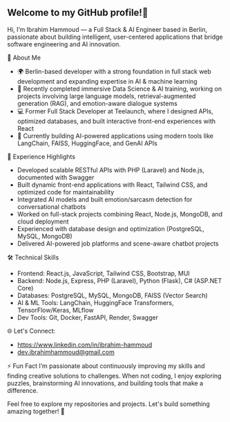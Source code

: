 ## Welcome to my GitHub profile!👋

Hi, I’m Ibrahim Hammoud — a Full Stack & AI Engineer based in Berlin, passionate about building intelligent, user-centered applications that bridge software engineering and AI innovation.

🌟 About Me

- 🌍 Berlin-based developer with a strong foundation in full stack web development and expanding expertise in AI & machine learning
- 🤖 Recently completed immersive Data Science & AI training, working on projects involving large language models, retrieval-augmented generation (RAG), and emotion-aware dialogue systems
- 💻 Former Full Stack Developer at Teelaunch, where I designed APIs, optimized databases, and built interactive front-end experiences with React
- 🚀 Currently building AI-powered applications using modern tools like LangChain, FAISS, HuggingFace, and GenAI APIs

💼 Experience Highlights

- Developed scalable RESTful APIs with PHP (Laravel) and Node.js, documented with Swagger
- Built dynamic front-end applications with React, Tailwind CSS, and optimized code for maintainability
- Integrated AI models and built emotion/sarcasm detection for conversational chatbots
- Worked on full-stack projects combining React, Node.js, MongoDB, and cloud deployment
- Experienced with database design and optimization (PostgreSQL, MySQL, MongoDB)
- Delivered AI-powered job platforms and scene-aware chatbot projects

🛠️ Technical Skills

- Frontend: React.js, JavaScript, Tailwind CSS, Bootstrap, MUI
- Backend: Node.js, Express, PHP (Laravel), Python (Flask), C# (ASP.NET Core)
- Databases: PostgreSQL, MySQL, MongoDB, FAISS (Vector Search)
- AI & ML Tools: LangChain, HuggingFace Transformers, TensorFlow/Keras, MLflow
- Dev Tools: Git, Docker, FastAPI, Render, Swagger

🌐 Let's Connect:
- https://www.linkedin.com/in/ibrahim-hammoud
- dev.ibrahimhammoud@gmail.com

⚡ Fun Fact
I’m passionate about continuously improving my skills and finding creative solutions to challenges. When not coding, I enjoy exploring puzzles, brainstorming AI innovations, and building tools that make a difference.

Feel free to explore my repositories and projects. Let's build something amazing together! 🚀


<!--
**IbrahimHam/IbrahimHam** is a ✨ _special_ ✨ repository because its `README.md` (this file) appears on your GitHub profile.

Here are some ideas to get you started:

- 🔭 I’m currently working on ...
- 🌱 I’m currently learning ...
- 👯 I’m looking to collaborate on ...
- 🤔 I’m looking for help with ...
- 💬 Ask me about ...
- 📫 How to reach me: ...
- 😄 Pronouns: ...
- ⚡ Fun fact: ...
-->
